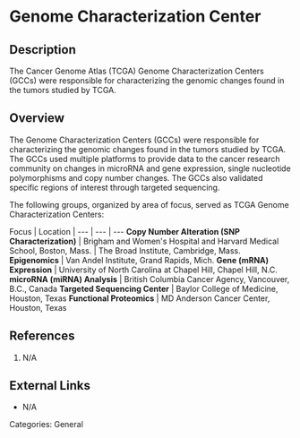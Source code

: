 # Genome Characterization Center #
## Description ##
The Cancer Genome Atlas (TCGA) Genome Characterization Centers (GCCs) were responsible for characterizing the genomic changes found in the tumors studied by TCGA.
## Overview ##
The Genome Characterization Centers (GCCs) were responsible for characterizing the genomic changes found in the tumors studied by TCGA. The GCCs used multiple platforms to provide data to the cancer research community on changes in microRNA and gene expression, single nucleotide polymorphisms and copy number changes. The GCCs also validated specific regions of interest through targeted sequencing.

The following groups, organized by area of focus, served as TCGA Genome Characterization Centers:


Focus | Location |
--- | --- | ---
__Copy Number Alteration (SNP Characterization)__ | Brigham and Women's Hospital and Harvard Medical School, Boston, Mass.
  | The Broad Institute, Cambridge, Mass.
__Epigenomics__ | Van Andel Institute, Grand Rapids, Mich.
__Gene (mRNA) Expression__ | University of North Carolina at Chapel Hill, Chapel Hill, N.C.
__microRNA (miRNA) Analysis__ | British Columbia Cancer Agency, Vancouver, B.C., Canada
__Targeted Sequencing Center__ | Baylor College of Medicine, Houston, Texas
__Functional Proteomics__ | MD Anderson Cancer Center, Houston, Texas

## References ##
1. N/A

## External Links ##
* N/A

Categories: General
